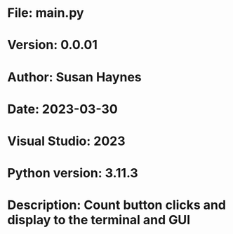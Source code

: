 # File:     main.py
# Version:  0.0.01
# Author:   Susan Haynes
# Date: 2023-03-30
# Visual Studio: 2023
# Python version: 3.11.3

# Description: Count button clicks and display to the terminal and GUI

